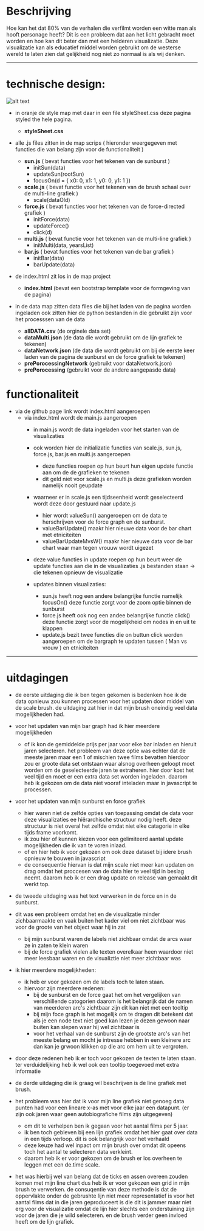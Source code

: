# Beschrijving
Hoe kan het dat 80% van de verhalen die verfilmt worden een witte man als hooft personage heeft? Dit is een probleem dat aan het licht gebracht moet worden en hoe kan dit beter dan met een helderen visualizatie. Deze visualizatie kan als educatief middel worden gebruikt om de westerse wereld te laten zien dat gelijkheid nog niet zo normaal is als wij denken.

***
# technische design:

![alt text](https://github.com/mannusschomaker/programeerproject/blob/master/doc/fullPagePulsInfo.png)

- in oranje de style map met daar in een file styleSheet.css deze pagina styled the hele pagina.
    - **styleSheet.css**
- alle .js files zitten in de map scrips ( hieronder weergegeven met functies die van belang zijn voor de functionaliteit )
    - **sun.js** ( bevat functies voor het tekenen van de sunburst )
        - initSun(data)
        - updateSun(rootSun)
        - focusOn(d = { x0: 0, x1: 1, y0: 0, y1: 1 })
    - **scale.js** ( bevat functie voor het tekenen van de brush schaal over de multi-line grafiek )
        - scale(dataOld)
    - **force.js** ( bevat functies voor het tekenen van de force-directed grafiek )
        - initForce(data)
        - updateForce()
        - click(d)
    - **multi.js** ( bevat functie voor het tekenen van de multi-line grafiek )
        - initMulti(data, yearsList)
    - **bar.js** ( bevat functies voor het tekenen van de bar grafiek )
        - initBar(data)
        - barUpdate(data)
- de index.html zit los in de map project
    - **index.html** (bevat een bootstrap template voor de formgeving van de pagina)

- in de data map zitten data files die bij het laden van de pagina worden ingeladen ook zitten hier de python bestanden in die gebruikt zijn voor het processsen van de data
    - **allDATA.csv** (de orginele data set)
    - **dataMulti.json** (de data die wordt gebruikt om de lijn grafiek te tekenen)
    - **dataNetwork.json** (de data die wordt gebruikt om bij de eerste keer laden van de pagina de sunburst en de force grafiek te tekenen)
    - **prePorocessingNetwork** (gebruikt voor dataNetwork.json)
    - **prePorocessing** (gebruikt voor de andere aangepasde data)

# functionaliteit 
- via de github page link wordt index.html aangeroepen
    - via index.html wordt de main.js aangeroepen
        - in main.js wordt de data ingeladen voor het starten van de visualizaties
        - ook worden hier de initializatie functies van scale.js, sun.js, force.js, bar.js en multi.js aangeroepen
            - deze functies roepen op hun beurt hun eigen update functie aan om de de grafieken te tekenen
            - dit geld niet voor scale.js en multi.js deze grafieken worden namelijk nooit geupdate
        - waarneer er in scale.js een tijdseenheid wordt geselecteerd wordt deze door gestuurd naar update.js 
            - hier wordt valueSun() aangeroepen om de data te herschrijven voor de force graph en de sunburst.
            - valueBarUpdate() maakr hier nieuwe data voor de bar chart met etniciteiten
            - valueBarUpdateMvsW() maakr hier nieuwe data voor de bar chart waar man tegen vrouuw wordt uigezet
        - deze value functies in update roepen op hun beurt weer de update functies aan die in de visualizaties .js bestanden staan -> die tekenen opnieuw de visualizatie
        
        - updates binnen visualizaties:
            - sun.js heeft nog een andere belangrijke functie namelijk focusOn() deze functie zorgt voor de zoom optie binnen de sunburst
            - force.js heeft ook nog een andee belangrijke functie click() deze functie zorgt voor de mogelijkheid om nodes in en uit te klappen
            - update.js bezit twee functies die on buttun click worden aangeroepen om de bargraph te updaten tussen ( Man vs vrouw ) en etniciteiten
***
# uitdagingen

- de eerste uitdaging die ik ben tegen gekomen is
 bedenken hoe ik de data opnieuw zou kunnen processen voor het updaten door middel van de scale brush. de uitdaging zat hier in dat mijn brush oneindig veel data mogelijkheden had.

- voor het updaten van mijn bar graph had ik hier meerdere mogelijkheden
    - of ik kon de gemiddelde prijs per jaar voor elke bar inladen en hieruit jaren selecteren. het probleem van deze optie was echter dat de meeste jaren maar een 1 of mischien twee films bevatten hierdoor zou er groote data set ontstaan waar alsnog overheen geloopt moet worden om de geselecteerde jaren te extraheren. hier door kost het veel tijd en moet er een extra data set worden ingeladen. daarom heb ik gekozen om de data niet vooraf inteladen maar in javascript te processen.
- voor het updaten van mijn sunburst en force grafiek
    - hier waren niet de zelfde opties van toepassing omdat de data voor deze visualizaties ee hiërarchische structuur nodig heeft. deze structuur is niet overal het zelfde omdat niet elke catagorie in elke tijds frame voorkomt.
    - ik zou hier of kunnen kiezen voor een gelimiteerd aantal update mogelijkheden die ik van te voren inlaad. 
    - of en hier heb ik voor gekozen om ook deze dataset bij idere brush opnieuw te bouwen in javascript
    - de consequentie hiervan is dat mijn scale niet meer kan updaten on drag omdat het proccesen van de data hier te veel tijd in beslag neemt. daarom heb ik er een drag update on release van gemaakt dit werkt top.

- de tweede uitdaging was het text verwerken in de force en in de sunburst.
- dit was een probleem omdat het en de visualizatie minder zichbaarmaakte en vaak buiten het kader viel om niet zichtbaar was voor de groote van het object waar hij in zat
    - bij mijn sunburst waren de labels niet zichbaar omdat de arcs waar ze in zaten te klein waren 
    - bij de force grafiek vielen alle texten overelkaar heen waardoor niet meer leesbaar waren en de visualiztie niet meer zichtbaar was

- ik hier meerdere mogelijkheden:
    - ik heb er voor gekozen om de labels toch te laten staan.
    - hiervoor zijn meerdere redenen:
        - bij de sunburst en de force gaat het om het vergelijken van verschillende catogorien daarom is het belangrijk dat de namen van meerderen arc's zichtbaar zijn dit kan niet met een tooltip
        - bij mijn foce graph is het mogelijk om te dragen dit betekent dat als je een node text niet goed kan lezen je dezen gewoon naar buiten kan slepen waar hij wel zichtbaar is
        - voor het verhaal van de sunburst zijn de grootste arc's van het meeste belang en mocht je intresse hebben in een kleinere arc dan kan je grwoon klikken op die arc om hem uit te vergroten.
- door deze redenen heb ik er toch voor gekozen de texten te laten staan. ter verduidelijking heb ik wel ook een tooltip toegevoed met extra informatie

- de derde uitdaging die ik graag wil beschrijven is de line grafiek met brush.
- het probleem was hier dat ik voor mijn line grafiek niet genoeg data punten had voor een lineare x-as met voor elke jaar een datapunt. (er zijn ook jaren waar geen autobiografiche films zijn uitgegeven)
    - om dit te verhelpen ben ik gegaan voor het aantal films per 5 jaar.
    - ik ben toch gebleven bij een lijn grafiek omdat het hier gaat over data in een tijds verloop. dit is ook belangrijk voor het verhaald
    - deze keuze had wel inpact om mijn brush over omdat dit opeens toch het aantal te selecteren data verkleint. 
    - daarom heb ik er voor gekozen om de brush er los overheen te leggen met een de.time scale.
- het was hierbij wel van belang dat de ticks en assen overeen zouden komen met mijn line chart dus heb ik er voor gekozen een grid in mijn brush te verwerken.
de consuqentie van deze methode is dat de oppervlakte onder de gebrushte lijn niet meer representatief is voor het aantal films dat in die jaren geproduceert is die dit is jammer maar niet erg voor de visualizatie omdat de lijn hier slechts een onderstuining zijn voor de jaren die je wild selecteren. en de brush verder geen invloed heeft om de lijn grafiek.



